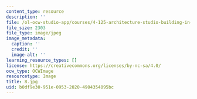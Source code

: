 ```yaml
---
content_type: resource
description: ''
file: /ol-ocw-studio-app/courses/4-125-architecture-studio-building-in-landscapes-fall-2002/b0df9e30951e095320204904354095bc_8.jpg
file_size: 2303
file_type: image/jpeg
image_metadata:
  caption: ''
  credit: ''
  image-alt: ''
learning_resource_types: []
license: https://creativecommons.org/licenses/by-nc-sa/4.0/
ocw_type: OCWImage
resourcetype: Image
title: 8.jpg
uid: b0df9e30-951e-0953-2020-4904354095bc
---
```


